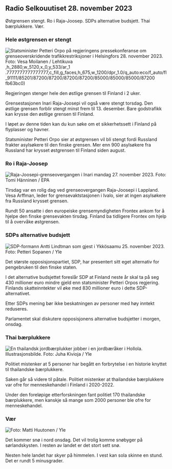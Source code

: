 Radio Selkouutiset 28. november 2023
----------------------------

Østgrensen stengt. Ro i Raja-Joosep. SDPs alternative budsjett. Thai bærplukkere. Vær.

### Hele østgrensen er stengt

![Statsminister Petteri Orpo på regjeringens pressekonferanse om grenseoverskridende trafikkrestriksjoner i Helsingfors 28. november 2023. Foto: Vesa Moilanen / Lehtikuva](https://images.cdn.yle.fi/image/upload/c_crop) ,h_2880,w_5120,x_0,y_533/ar_1 .7777777777777777,c_fill,g_faces,h_675,w_1200/dpr_1.0/q_auto:eco/f_auto/fl_91111/85201/87200/87200/87200/87200/85000/85000/85000/87200 fb63bc0)

Regjeringen stenger hele den østlige grensen til Finland i 2 uker.

Grensestasjonen Inari Raja-Joosepi vil også være stengt torsdag. Den østlige grensen forblir stengt minst frem til 13. desember. Bare godstrafikk kan krysse den østlige grensen til Finland.

I løpet av denne tiden kan du kun søke om et sikkerhetssett i Finland på flyplasser og havner.

Statsminister Petteri Orpo sier at østgrensen vil bli stengt fordi Russland frakter asylsøkere til den finske grensen. Mer enn 900 asylsøkere fra Russland har krysset østgrensen til Finland siden august.

### Ro i Raja-Joosep

![Raja-Joosepi-grenseovergangen i Inari mandag 27. november 2023. Foto: Tomi Hänninen / EPA](https://images.cdn.yle.fi/image/upload/c_crop,h_3078,w_5472,x_0,y_474/ar_1.7777777777777777,c_fill,g_faces,h_675,w_1200/dpr_1.0/q_auto:eco/f_auto/fl_lossy/v1701178188/39-125679e8e8e6279e)

Tirsdag var en rolig dag ved grenseovergangen Raja-Joosepi i Lappland. Vesa Arffman, leder for grensevaktstasjonen i Ivalo, sier at ingen asylsøkere fra Russland krysset grensen.

Rundt 50 ansatte i den europeiske grensemyndigheten Frontex ankom for å hjelpe den finske grensevakten tirsdag. Finland ba tidligere Frontex om hjelp til å overvåke østgrensen.

### SDPs alternative budsjett

![SDP-formann Antti Lindtman som gjest i Ykkösaamu 25. november 2023. Foto: Petteri Sopanen / Yle](https://images.cdn.yle.fi/image/upload/c_crop,h_2250,w_4000,x_0,y_214/ar_1.7777777777777777,c_fill,g_faces,h_670,.0dpr_670,.0q_auto:eco/f_auto/fl_lossy/v1700900437/39-12065046561addd1ff4d)

Det største opposisjonspartiet, SDP, har presentert sitt eget alternativ for pengebruken til den finske staten.

I det alternative budsjettet foreslår SDP at Finland neste år skal ta på seg 430 millioner euro mindre gjeld enn statsminister Petteri Orpos regjering. Finlands skatteinntekter vil øke med 830 millioner euro i dette SDP-alternativet.

Etter SDPs mening bør ikke beskatningen av personer med høy inntekt reduseres.

Parlamentet skal diskutere opposisjonens alternative budsjetter i morgen, onsdag.

### Thai bærplukkere

![En thailandsk jordbærplukker jobber i en jordbæråker i Hollola. Illustrasjonsbilde. Foto: Juha Kivioja / Yle](https://images.cdn.yle.fi/image/upload/c_crop,h_3158,w_5615,x_0,y_362/ar_1.7777777777777777,c_fill,g_faces,h_670,./wdpr_670,.0q_auto:eco/f_auto/fl_lossy/v1697111616/39-11854426527dce6a43a2)

Politiet mistenker at 5 personer har begått en forbrytelse i en historie knyttet til thailandske bærplukkere.

Saken går så videre til påtale. Politiet mistenker at thailandske bærplukkere var ofre for menneskehandel i Finland i 2020-2022.

Under den foreløpige etterforskningen fant politiet 170 thailandske bærplukkere, men kanskje så mange som 2000 personer ble ofre for menneskehandel.

### Vær

![ Foto: Matti Huutonen / Yle](https://images.cdn.yle.fi/image/upload/c_crop,h_1080,w_1919,x_0,y_0/ar_1.77777777777777777,c_fill,g_faces,h_pr0,h_pr.0/q_auto:eco/f_auto/fl_lossy/v1701179634/39-12078316565f0cf485dd)

Det kommer snø i nord onsdag. Det vil trolig komme snøbyger på sørlandskysten. I resten av landet er det stort sett snø.

Nesten hele landet har skyer på himmelen. I vest kan sola skinne en stund. Det er rundt 5 minusgrader.